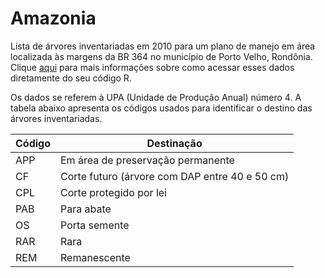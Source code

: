 # Amazonia

Lista de árvores inventariadas em 2010 para um plano de manejo em área localizada às margens da BR 364 no município de Porto Velho, Rondônia. Clique [aqui](https://www.luizestraviz.com/FlorestaR/DadosAMAZON.html) para mais informações sobre como acessar esses dados diretamente do seu código R.

Os dados se referem à UPA (Unidade de Produção Anual) número 4. A tabela abaixo apresenta os códigos usados para identificar o destino das árvores inventariadas.

| Código | Destinação |
|--------|------------| 
| APP | Em área de preservação permanente |
| CF | Corte futuro (árvore com DAP entre 40 e 50 cm) |
| CPL | Corte protegido por lei |
| PAB | Para abate |
| OS | Porta semente |
| RAR | Rara |
| REM | Remanescente |
